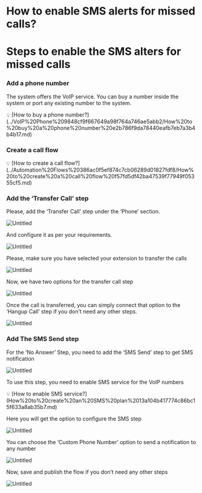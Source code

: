 # How to enable SMS alerts for missed calls?

# Steps to enable the SMS alters for missed calls

### Add a phone number

The system offers the VoIP service. You can buy a number inside the system or port any existing number to the system.

<aside>
💡 [How to buy a phone number?](../VoIP%20Phone%209848cf9f667649a98f764a746ae5abb2/How%20to%20buy%20a%20phone%20number%20e2b786f9da78440eafb7eb7a3b4b4b17.md)

</aside>

 

### Create a call flow

<aside>
💡 [How to create a call flow?](../Automation%20Flows%20386ac0f5ef874c7cb06289d01827fdf8/How%20to%20create%20a%20call%20flow%20f57fd5df42ba47539f77949f05355cf5.md)

</aside>

### Add the ‘Transfer Call’ step

Please, add the ‘Transfer Call’ step under the ‘Phone’ section.

![Untitled](../IN%20PROCESS%20Product%20FAQ%20Guides%20a986e24138d14caf8156bfe234b2e8fb/How%20to%20create%20a%20simple%20call%20flow%20for%20inbound%20calls%201e5d0b6cfd3548f6ba7d8e2ec94fac62/Untitled%203.png)

And configure it as per your requirements.

![Untitled](../IN%20PROCESS%20Product%20FAQ%20Guides%20a986e24138d14caf8156bfe234b2e8fb/How%20to%20create%20a%20simple%20call%20flow%20for%20inbound%20calls%201e5d0b6cfd3548f6ba7d8e2ec94fac62/Untitled%204.png)

Please, make sure you have selected your extension to transfer the calls

![Untitled](How%20to%20enable%20SMS%20alerts%20for%20missed%20calls%20bba8a052bbc440c2acda34ab3c2bd054/Untitled.png)

Now, we have two options for the transfer call step 

![Untitled](How%20to%20enable%20SMS%20alerts%20for%20missed%20calls%20bba8a052bbc440c2acda34ab3c2bd054/Untitled%201.png)

Once the call is transferred, you can simply connect that option to the ‘Hangup Call’ step if you don’t need any other steps.

![Untitled](How%20to%20enable%20SMS%20alerts%20for%20missed%20calls%20bba8a052bbc440c2acda34ab3c2bd054/Untitled%202.png)

### Add The SMS Send step

For the ‘No Answer’ Step, you need to add the ‘SMS Send’ step to get SMS notification

![Untitled](How%20to%20enable%20SMS%20alerts%20for%20missed%20calls%20bba8a052bbc440c2acda34ab3c2bd054/Untitled%203.png)

To use this step, you need to enable SMS service for the VoIP numbers

<aside>
💡 [How to enable SMS service?](How%20to%20create%20an%20SMS%20plan%2013a104b417774c86bc15f633a8ab35b7.md)

</aside>

Here you will get the option to configure the SMS step

![Untitled](How%20to%20enable%20SMS%20alerts%20for%20missed%20calls%20bba8a052bbc440c2acda34ab3c2bd054/Untitled%204.png)

You can choose the ‘Custom Phone Number’ option to send a notification to any number

![Untitled](How%20to%20enable%20SMS%20alerts%20for%20missed%20calls%20bba8a052bbc440c2acda34ab3c2bd054/Untitled%205.png)

Now, save and publish the flow if you don’t need any other steps

![Untitled](How%20to%20enable%20SMS%20alerts%20for%20missed%20calls%20bba8a052bbc440c2acda34ab3c2bd054/Untitled%206.png)
